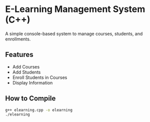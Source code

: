 # E-Learning Management System (C++)

A simple console-based system to manage courses, students, and enrollments.

## Features
- Add Courses
- Add Students
- Enroll Students in Courses
- Display Information

## How to Compile
```bash
g++ elearning.cpp -o elearning
./elearning

